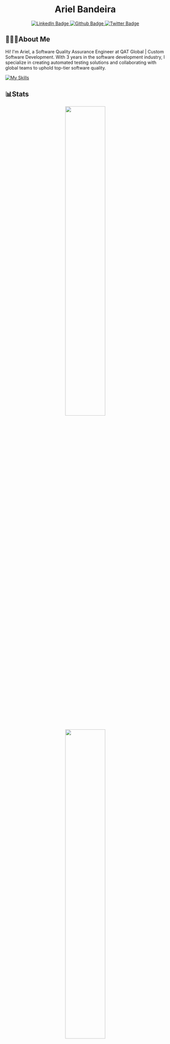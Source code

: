 <h1 align="center">Ariel Bandeira</h2>
<div id="badges" align="center">
  <a href="https://linkedin.com/in/ArielBandeira">
    <img src="https://img.shields.io/badge/LinkedIn-blue?style=for-the-badge&logo=linkedin&logoColor=white" alt="LinkedIn Badge"/>
  </a>
  <a href="https://github.com/ArielBandeira/">
    <img src="https://img.shields.io/badge/Github-gray?style=for-the-badge&logo=github&logoColor=white" alt="Github Badge"/>
  </a>
  <a href="https://x.com/TwainAriel">
    <img src="https://img.shields.io/badge/Twitter-blue?style=for-the-badge&logo=twitter&logoColor=white" alt="Twitter Badge"/>
  </a>
</div>

## 👩🏻‍💻About Me
Hi! I'm Ariel, a Software Quality Assurance Engineer at QAT Global | Custom Software Development. With 3 years in the software development industry, I specialize in creating automated testing solutions and collaborating with global teams to uphold top-tier software quality.

[![My Skills](https://skillicons.dev/icons?i=selenium,java,cypress,js,ts,scala,git,docker,kubernetes,idea,mysql,postman)](https://skillicons.dev)


## 📊Stats
<p align="center">
  <img height="50%" width="auto" src ="https://github-readme-streak-stats.herokuapp.com/?user=ArielBandeira&theme=highcontrast&hide_border=false&layout=compact">
</p>
<p align="center">
  <img height="50%" width="auto" src ="https://github-readme-stats.vercel.app/api/top-langs/?username=ArielBandeira&theme=highcontrast&show_icons=true&hide_border=false&layout=compact">
</p>

- 🗣 Languages: [Java](https://en.wikipedia.org/wiki/Java_(programming_language)) - [JavaScript](https://www.javascript.com/) - [TypeScript](https://www.typescriptlang.org/) - [Brazillian Portuguese](https://en.wikipedia.org/wiki/Brazilian_Portuguese) 🇧🇷: - [English](https://en.wikipedia.org/wiki/English_language) 🇺🇸:

## 📫 Let's Collaborate
I am open to collaborating on projects related to software quality assurance and testing. Feel free to reach out if you're interested in working together to create and maintain high-quality software solutions -> arielbandeira47@gmail.com
